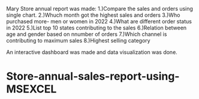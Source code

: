 Mary Store annual report was made:
1.)Compare the sales and orders using single chart.
2.)Whuch month got the highest sales and orders
3.)Who purchased more- men or women in 2022
4.)What are different order status in 2022
5.)List top 10 states contributing to the sales
6.)Relation between age and gender based on nnumber of orders
7.)Which channel is contributing to maximum sales
8.)Highest selling category

An interactive dashboard was made and data visualization was done.


# Store-annual-sales-report-using-MSEXCEL
